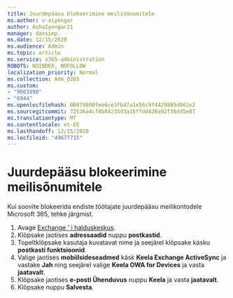 ```yaml
---
title: Juurdepääsu blokeerimine meilisõnumitele
ms.author: v-aiyengar
author: AshaIyengar21
manager: dansimp
ms.date: 12/15/2020
ms.audience: Admin
ms.topic: article
ms.service: o365-administration
ROBOTS: NOINDEX, NOFOLLOW
localization_priority: Normal
ms.collection: Adm_O365
ms.custom:
- "9003890"
- "6944"
ms.openlocfilehash: 06079800fee6ce3fb47a1e56c9f4429805d061e2
ms.sourcegitcommit: 72536a4cf4b84235d3a16ffdd428a92f38dd5e87
ms.translationtype: MT
ms.contentlocale: et-EE
ms.lasthandoff: 12/15/2020
ms.locfileid: "49677715"
---
```

# <a name="block-access-to-email"></a>Juurdepääsu blokeerimine meilisõnumitele

Kui soovite blokeerida endiste töötajate juurdepääsu meilikontodele Microsoft 365, tehke järgmist.

1. Avage [Exchange ' i halduskeskus](https://go.microsoft.com/fwlink/?linkid=2138629).
1. Klõpsake jaotises **adressaadid** nuppu **postkastid**.
1. Topeltklõpsake kasutaja kuvatavat nime ja seejärel klõpsake käsku **postkasti funktsioonid**.
1. Valige jaotises **mobiilsideseadmed** käsk **Keela Exchange ActiveSync** ja vastake **Jah** ning seejärel valige **Keela OWA for Devices** ja vasta **jaatavalt**.
1. Klõpsake jaotises **e-posti Ühenduvus** nuppu **Keela** ja vasta **jaatavalt**.
1. Klõpsake nuppu **Salvesta**.
